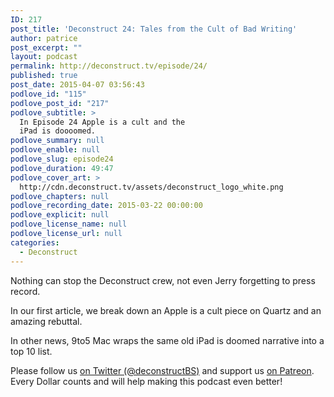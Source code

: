 ```yaml
---
ID: 217
post_title: 'Deconstruct 24: Tales from the Cult of Bad Writing'
author: patrice
post_excerpt: ""
layout: podcast
permalink: http://deconstruct.tv/episode/24/
published: true
post_date: 2015-04-07 03:56:43
podlove_id: "115"
podlove_post_id: "217"
podlove_subtitle: >
  In Episode 24 Apple is a cult and the
  iPad is doooomed.
podlove_summary: null
podlove_enable: null
podlove_slug: episode24
podlove_duration: 49:47
podlove_cover_art: >
  http://cdn.deconstruct.tv/assets/deconstruct_logo_white.png
podlove_chapters: null
podlove_recording_date: 2015-03-22 00:00:00
podlove_explicit: null
podlove_license_name: null
podlove_license_url: null
categories:
  - Deconstruct
---
```

<p>Nothing can stop the Deconstruct crew, not even Jerry forgetting to press record.</p>
<p>In our first article, we break down an Apple is a cult piece on Quartz and an amazing rebuttal.</p>
<p>In other news, 9to5 Mac wraps the same old iPad is doomed narrative into a top 10 list.</p>
<p>Please follow us <a href="http://twitter.com/deconstructBS">on Twitter (@deconstructBS)</a> and support us <a href="http://patreon.com/deconstruct">on Patreon</a>. Every Dollar counts and will help making this podcast even better!
</p>